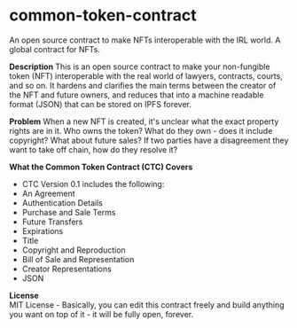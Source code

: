 # common-token-contract
An open source contract to make NFTs interoperable with the IRL world.  A global contract for NFTs.

**Description**
This is an open source contract to make your non-fungible token (NFT) interoperable with the real world of lawyers, contracts, courts, and so on.  It hardens and clarifies the main terms between the creator of the NFT and future owners, and reduces that into a machine readable format (JSON) that can be stored on IPFS forever.

**Problem**
When a new NFT is created, it's unclear what the exact property rights are in it.  Who owns the token?  What do they own - does it include copyright?  What about future sales?  If two parties have a disagreement they want to take off chain, how do they resolve it?

**What the Common Token Contract (CTC) Covers**
- CTC Version 0.1 includes the following:
- An Agreement
- Authentication Details
- Purchase and Sale Terms
- Future Transfers
- Expirations
- Title
- Copyright and Reproduction
- Bill of Sale and Representation
- Creator Representations
- JSON 

**License**  
MIT License - Basically, you can edit this contract freely and build anything you want on top of it - it will be fully open, forever.

